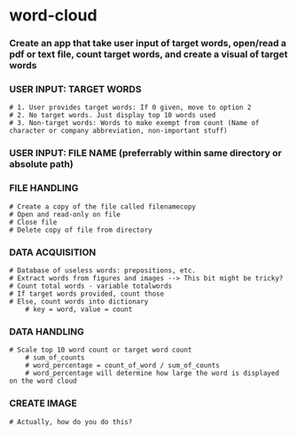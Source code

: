 # word-cloud
    
### Create an app that take user input of target words, open/read a pdf or text file, count target words, and create a visual of target words

### USER INPUT: TARGET WORDS
	# 1. User provides target words: If 0 given, move to option 2
	# 2. No target words. Just display top 10 words used
	# 3. Non-target words: Words to make exempt from count (Name of character or company abbreviation, non-important stuff)

### USER INPUT: FILE NAME (preferrably within same directory or absolute path)

### FILE HANDLING
	# Create a copy of the file called filenamecopy
	# Open and read-only on file
	# Close file
	# Delete copy of file from directory

### DATA ACQUISITION
	# Database of useless words: prepositions, etc. 
	# Extract words from figures and images --> This bit might be tricky? 
	# Count total words - variable totalwords
	# If target words provided, count those
	# Else, count words into dictionary 
		# key = word, value = count

### DATA HANDLING
	# Scale top 10 word count or target word count 
		# sum_of_counts
		# word_percentage = count_of_word / sum_of_counts
		# word_percentage will determine how large the word is displayed on the word cloud 

### CREATE IMAGE
	# Actually, how do you do this?

